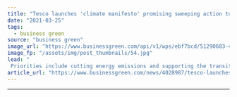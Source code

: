 ```yaml
---
title: "Tesco launches 'climate manifesto' promising sweeping action to accelerate net zero transition"
date: "2021-03-25"
tags: 
  - business green
source: "business green"
image_url: "https://www.businessgreen.com/api/v1/wps/ebf7bcd/51290683-49d7-406b-b577-6b4625592253/2/Tesco-Metro-credit-tupungato-185x114.jpg"
image_fp: "/assets/img/post_thumbnails/54.jpg"
lead: "
 Priorities include cutting energy emissions and supporting the transition to electric transport, as Tesco aims for net zero emissions by 2035 ..."
article_url: "https://www.businessgreen.com/news/4028987/tesco-launches-climate-manifesto-promising-sweeping-action-accelerate-net-zero-transition"
---
```


---
